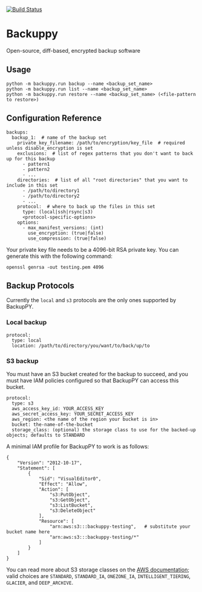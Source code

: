 [![Build Status](https://travis-ci.com/drmorr0/backuppy.svg?branch=master)](https://travis-ci.com/drmorr0/backuppy)

# Backuppy

Open-source, diff-based, encrypted backup software

## Usage

```
python -m backuppy.run backup --name <backup_set_name>
python -m backuppy.run list --name <backup_set_name>
python -m backuppy.run restore --name <backup_set_name> (<file-pattern to restore>)
```

## Configuration Reference

```
backups:
  backup_1:  # name of the backup set
    private_key_filename: /path/to/encryption/key_file  # required unless disable_encryption is set
    exclusions:  # list of regex patterns that you don't want to back up for this backup
      - pattern1
      - pattern2
      - ...
    directories:  # list of all "root directories" that you want to include in this set
      - /path/to/directory1
      - /path/to/directory2
      - ...
    protocol:  # where to back up the files in this set
      type: (local|ssh|rsync|s3)
      <protocol-specific-options>
    options:
      - max_manifest_versions: (int)
        use_encryption: (true|false)
        use_compression: (true|false)
```

Your private key file needs to be a 4096-bit RSA private key.  You can generate this with the following command:

```
openssl genrsa -out testing.pem 4096
```

## Backup Protocols

Currently the `local` and `s3` protocols are the only ones supported by BackupPY.

### Local backup

```
protocol:
  type: local
  location: /path/to/directory/you/want/to/back/up/to
```

### S3 backup

You must have an S3 bucket created for the backup to succeed, and you must have IAM policies configured
so that BackupPY can access this bucket.

```
protocol:
  type: s3
  aws_access_key_id: YOUR_ACCESS_KEY
  aws_secret_access_key: YOUR_SECRET_ACCESS_KEY
  aws_region: <the name of the region your bucket is in>
  bucket: the-name-of-the-bucket
  storage_class: (optional) the storage class to use for the backed-up objects; defaults to STANDARD
```

A minimal IAM profile for BackupPY to work is as follows:

```
{
    "Version": "2012-10-17",
    "Statement": [
        {
            "Sid": "VisualEditor0",
            "Effect": "Allow",
            "Action": [
                "s3:PutObject",
                "s3:GetObject",
                "s3:ListBucket",
                "s3:DeleteObject"
            ],
            "Resource": [
                "arn:aws:s3:::backuppy-testing",   # substitute your bucket name here
                "arn:aws:s3:::backuppy-testing/*"
            ]
        }
    ]
}
```

You can read more about S3 storage classes on the [AWS documentation](https://aws.amazon.com/s3/storage-classes/); valid choices are
`STANDARD`, `STANDARD_IA`, `ONEZONE_IA`, `INTELLIGENT_TIERING`, `GLACIER`, and `DEEP_ARCHIVE`.